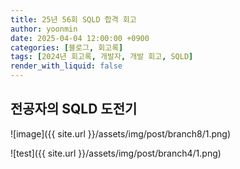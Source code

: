 ```yaml
---
title: 25년 56회 SQLD 합격 회고
author: yoonmin
date: 2025-04-04 12:00:00 +0900
categories: [블로그, 회고록]
tags: [2024년 회고록, 개발자, 개발 회고, SQLD]
render_with_liquid: false
---
```


## 전공자의 SQLD 도전기

![image]({{ site.url }}/assets/img/post/branch8/1.png)

![test]({{ site.url }}/assets/img/post/branch4/1.png)





